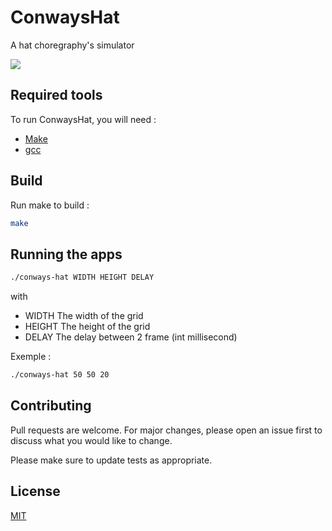 # ConwaysHat

A hat choregraphy's simulator

![](https://github.com/FredericBerot-Armand/ConwaysHat/ConwayHat.gif)


## Required tools

To run ConwaysHat, you will need :

 - [Make](https://www.gnu.org/software/make/)
 - [gcc](https://gcc.gnu.org/)

## Build

Run make to build :
```bash
make
```

## Running the apps

```bash
./conways-hat WIDTH HEIGHT DELAY
```
with
* WIDTH The width of the grid
* HEIGHT The height of the grid
* DELAY The delay between 2 frame (int millisecond)

Exemple :
```bash
./conways-hat 50 50 20
```

## Contributing
Pull requests are welcome. For major changes, please open an issue first to discuss what you would like to change.

Please make sure to update tests as appropriate.

## License
[MIT](https://choosealicense.com/licenses/mit/)
